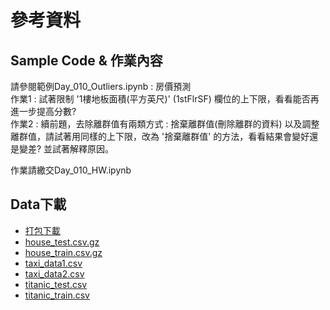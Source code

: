 # 參考資料
## Sample Code & 作業內容
請參閱範例Day_010_Outliers.ipynb : 房價預測<br>
作業1 : 試著限制 '1樓地板面積(平方英尺)' (1stFlrSF) 欄位的上下限，看看能否再進一步提高分數?<br>
作業2 : 續前題，去除離群值有兩類方式 :  捨棄離群值(刪除離群的資料) 以及調整離群值，請試著用同樣的上下限，改為 '捨棄離群值' 的方法，看看結果會變好還是變差? 並試著解釋原因。

作業請繳交Day_010_HW.ipynb
## Data下載
* [打包下載](http://ai100.cupoy.com/file-download/part02/Part02.7z)
* [house_test.csv.gz](http://ai100.cupoy.com/file-download/part02/house_test.csv.gz)
* [house_train.csv.gz](http://ai100.cupoy.com/file-download/part02/house_train.csv.gz)
* [taxi_data1.csv](http://ai100.cupoy.com/file-download/part02/taxi_data1.csv)
* [taxi_data2.csv](http://ai100.cupoy.com/file-download/part02/taxi_data2.csv)
* [titanic_test.csv](http://ai100.cupoy.com/file-download/part02/titanic_test.csv)
* [titanic_train.csv](http://ai100.cupoy.com/file-download/part02/titanic_train.csv)
